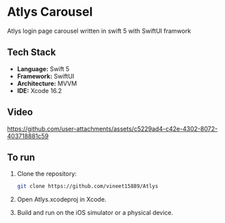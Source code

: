# Atlys Carousel

Atlys login page carousel written in swift 5 with SwiftUI framwork

## Tech Stack

- **Language:** Swift 5  
- **Framework:** SwiftUI  
- **Architecture:** MVVM   
- **IDE:** Xcode 16.2  

## Video

https://github.com/user-attachments/assets/c5229ad4-c42e-4302-8072-403718881c59

## To run

1. Clone the repository:
   ```sh
   git clone https://github.com/vineet15889/Atlys
2. Open Atlys.xcodeproj in Xcode.

3.  Build and run on the iOS simulator or a physical device.



